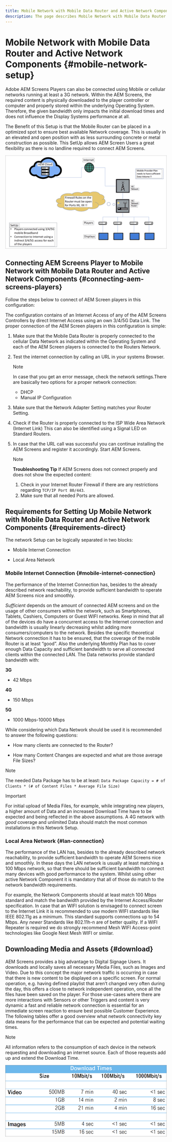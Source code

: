 ```yaml
---
title: Mobile Network with Mobile Data Router and Active Network Components
description: The page describes Mobile Network with Mobile Data Router and Active Network Components
---
```


# Mobile Network with Mobile Data Router and Active Network Components {#mobile-network-setup}

Adobe AEM Screens Players can also be connected using Mobile or cellular networks running at least a 3G network.
Within the AEM Screens, the required content is physically downloaded to the player controller or computer and properly stored within the underlying Operating System. Therefore, the given bandwidth only impacts the initial download times and does not influence the Display Systems performance at all.

The Benefit of this Setup is that the Mobile Router can be placed in a optimized spot to ensure best available Network coverage. This is usually in an elevated and open position with as less surrounding concrete or metal construction as possible.
This SetUp allows AEM Screen Users a great flexibility as there is no landline required to connect AEM Screens.

![](/help/using/assets/mobile-network-1.png)

## Connecting AEM Screens Player to Mobile Network with Mobile Data Router and Active Network Components {#connecting-aem-screens-players}

Follow the steps below to connect of AEM Screen players in this configuration:

The configuration contains of an Internet Access of any of the AEM Screens Controllers by direct Internet Access using an own 3/4/5G Data Link.
The proper connection of the AEM Screen players in this configuration is simple:

1. Make sure that the Mobile Data Router is properly connected to the cellular Data Network as indicated within the Operating System and each of the AEM Screen players is connected to the Routers Network.
1. Test the internet connection by calling an URL in your systems Browser.
   >[!NOTE]
   >In case that you get an error message, check the network settings.There are basically two options for a proper network connection:
   >* DHCP
   >* Manual IP Configuration

1. Make sure that the Network Adapter Setting matches your Router Setting.

1. Check if the Router is properly connected to the ISP Wide Area Network (Internet Link) This can also be identified using a Signal LED on Standard Routers.
1. In case that the URL call was successful you can continue installing the AEM Screens and register it accordingly. Start AEM Screens.

   >[!NOTE]
   >**Troubleshooting Tip**
   >If AEM Screens does not connect properly and does not show the expected content:
   >
   >1. Check in your Internet Router Firewall if there are any restrictions regarding `TCP/IP Port 80/443`.
   >1. Make sure that all needed Ports are allowed.


## Requirements for Setting Up Mobile Network with Mobile Data Router and Active Network Components {#requirements-direct}

The network Setup can be logically separated in two blocks:

* Mobile Internet Connection

* Local Area Network

### Mobile Internet Connection {#mobile-internet-connection}

The performance of the Internet Connection has, besides to the already described network reachability, to provide sufficient bandwidth to operate AEM Screens nice and smoothly.

*Sufficient* depends on the amount of connected AEM screens and on the usage of other consumers within the network, such as Smartphones, Tablets, Cashiers, Computers or Guest WIFI networks.
Keep in mind that all of the devices do have a concurrent access to the Internet connection and bandwidth is usually linearly decreasing whilst adding more consumers/computers to the network.
Besides the specific theoretical Network connection it has to be ensured, that the coverage of the mobile Router is at least “good”. Also the underlying Monthly Plan has to cover enough Data Capacity and sufficient bandwidth to serve all connected clients within the connected LAN.
The Data networks provide standard bandwidth with:

**3G**
* 42 Mbps

**4G**
* 150 Mbps

**5G**
* 1000 Mbps-10000 Mbps

While considering which Data Network should be used it is recommended to answer the following questions:

* How many clients are connected to the Router?

* How many Content Changes are expected and what are those average File Sizes?

>[!NOTE]
>The needed Data Package has to be at least:
`Data Package Capacity = # of Clients * (# of Content Files * Average File Size)`

>[!IMPORTANT]
>For initial upload of Media Files, for example, while integrating new players, a higher amount of Data and an increased Download Time have to be expected and being reflected in the above assumptions. A 4G network with *good* coverage and unlimited Data should match the most common installations in this Network Setup.


### Local Area Network {#lan-connection}

The performance of the LAN has, besides to the already described network reachability, to provide sufficient bandwidth to operate AEM Screens nice and smoothly. In these days the LAN network is usually at least matching a 100 Mbps network, so that there should be sufficient bandwidth to connect many devices with good performance to the system. Whilst using other active Network Component it is mandatory that all of those do match to the network bandwidth requirements.

For example, the Network Components should at least match 100 Mbps standard and match the bandwidth provided by the Internet Access/Router specification.
In case that an WIFI solution is envisaged to connect screen to the Internet Link it is recommended to use modern WIFI standards like IEEE 802.11g as a minimum. This standard supports connections up to 54 Mbps. Any *newer* Standards like 802.11h-n are of better quality. If a WIFI Repeater is required we do strongly recommend Mesh WIFI Access-point technologies like Google Nest Mesh WIFI or similar.

## Downloading Media and Assets {#download}

AEM Screens provides a big advantage to Digital Signage Users. It downloads and locally saves all necessary Media Files, such as Images and Video. Due to this concept the major network traffic is occurring in case that there is new content to be displayed on a specific screen.
For normal operation, e.g. having defined playlist that aren’t changed very often during the day, this offers a close to network independent operation, once all the files have been saved on the player.
For those use-cases where there are more interactions with Sensors or other Triggers and content is very dynamic a fast and reliable network connection is essential for an immediate screen reaction to ensure best possible Customer Experience.
The following tables offer a good overview what network connectivity key data means for the performance that can be expected and potential waiting times.

>[!NOTE]
>All information refers to the consumption of each device in the network requesting and downloading an internet source. Each of those requests add up and extend the Download Time.

![](/help/using/assets/mobile-router-download.png)



